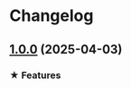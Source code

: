 # Changelog

## [1.0.0](https://github.com/Petingoso/modpack/compare/fabric-v2.6.0...fabric-v1.0.0) (2025-04-03)


### ★ Features

